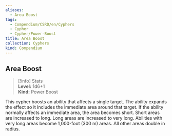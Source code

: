 ```yaml
---
aliases:
  - Area Boost
tags:
  - Compendium/CSRD/en/Cyphers
  - Cypher
  - Cypher/Power-Boost
title: Area Boost
collection: Cyphers
kind: Compendium
---
```

## Area Boost  
>[!info] Stats  
> **Level:** 1d6+1  
> **Kind:** Power Boost
  
This cypher boosts an ability that affects a single target. The ability expands the effect so it includes the immediate area around that target. If the ability normally affects an immediate area, the area becomes short. Short areas are increased to long. Long areas are increased to very long. Abilities with very long areas become 1,000-foot (300 m) areas. All other areas double in radius.